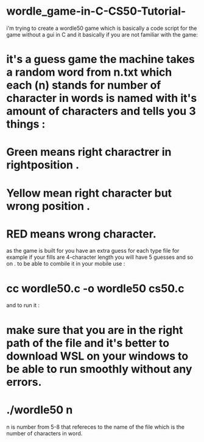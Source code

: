 # wordle_game-in-C-CS50-Tutorial-
i'm  trying to create a wordle50 game which is basically  a code  script for the game without a gui in C and it basically if you are not familiar with the game:
# it's a guess game the machine takes a random  word from n.txt  which each (n) stands for number of character in words is named with it's amount of characters  and tells you 3 things :
# Green means right charactrer in rightposition .
# Yellow mean right character but wrong position .
# RED means wrong character.
as the game is built for you have an extra guess for each  type file for example if your fills are 4-character length you will have  5 guesses and so on .
to be able to combile it in your mobile use :
# cc wordle50.c -o wordle50 cs50.c
and to run it :
# make sure that you are in the right path of the file and it's better to download WSL on your windows to be able to run smoothly without any errors.
# ./wordle50 n
n is number from 5-8  that refereces to the name of the file which is the number of characters in word.

